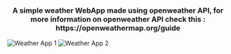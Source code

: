 
<h3 align="center"> A simple weather WebApp made using openweather API, for more information on openweather API check this :
https://openweathermap.org/guide </h3>


![Weather App 1](https://github.com/Dipak-Chauhan/Weather-WebApp/assets/85189934/d9cc69d4-a91d-4ea6-9b30-811ebfc2b779)
![Weather App 2](https://github.com/Dipak-Chauhan/Weather-WebApp/assets/85189934/fa72c8c2-8033-4c53-ba08-9417d3dd6e45)

